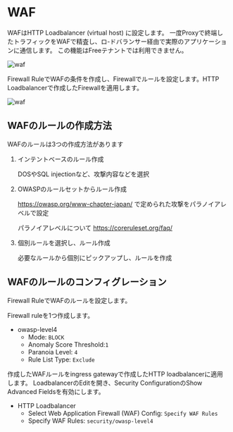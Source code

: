 # WAF

WAFはHTTP Loadbalancer (virtual host) に設定します。
一度Proxyで終端したトラフィックをWAFで精査し、ロ-ドバランサー経由で実際のアプリケーションに通信します。
この機能はFreeテナントでは利用できません。

![waf](./pics/waf1.png)

Firewall RuleでWAFの条件を作成し、Firewallでルールを設定します。HTTP Loadbalancerで作成したFirewallを適用します。

![waf](./pics/waf2.png)

## WAFのルールの作成方法

WAFのルールは3つの作成方法があります

1. インテントベースのルール作成

    DOSやSQL injectionなど、攻撃内容などを選択

2. OWASPのルールセットからルール作成

    <https://owasp.org/www-chapter-japan/> で定められた攻撃をパラノイアレベルで設定

   パラノイアレベルについて <https://coreruleset.org/faq/>

3. 個別ルールを選択し、ルール作成

    必要なルールから個別にピックアップし、ルールを作成

## WAFのルールのコンフィグレーション

Firewall RuleでWAFのルールを設定します。

Firewall ruleを1つ作成します。

- owasp-level4
  - Mode: `BLOCK`
  - Anomaly Score Threshold:`1`
  - Paranoia Level: `4`
  - Rule List Type: `Exclude`

作成したWAFルールをingress gatewayで作成したHTTP loadbalancerに適用します。
LoadbalancerのEditを開き、Security ConfigurationのShow Advanced Fieldsを有効にします。

- HTTP Loadbalancer
  - Select Web Application Firewall (WAF) Config: `Specify WAF Rules`
  - Specify WAF Rules: `security/owasp-level4`
